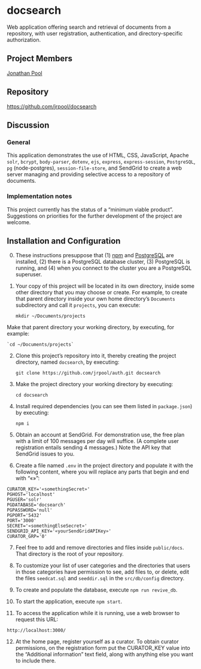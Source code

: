 # docsearch

Web application offering search and retrieval of documents from a repository, with user registration, authentication, and directory-specific authorization.

## Project Members

[Jonathan Pool](https://github.com/jrpool)

## Repository

https://github.com/jrpool/docsearch

## Discussion

### General

This application demonstrates the use of HTML, CSS, JavaScript, Apache `solr`, `bcrypt`, `body-parser`, `dotenv`, `ejs`, `express`, `express-session`, `PostgreSQL`, `pg` (node-postgres), `session-file-store`, and SendGrid to create a web server managing and providing selective access to a repository of documents.

### Implementation notes

This project currently has the status of a “minimum viable product”. Suggestions on priorities for the further development of the project are welcome.

## Installation and Configuration

0. These instructions presuppose that (1) [npm][npm] and [PostgreSQL][pg] are installed, (2) there is a PostgreSQL database cluster, (3) PostgreSQL is running, and (4) when you connect to the cluster you are a PostgreSQL superuser.

1. Your copy of this project will be located in its own directory, inside some other directory that you may choose or create. For example, to create that parent directory inside your own home directory’s `Documents` subdirectory and call it `projects`, you can execute:

    `mkdir ~/Documents/projects`

Make that parent directory your working directory, by executing, for example:

    `cd ~/Documents/projects`

2. Clone this project’s repository into it, thereby creating the project directory, named `docsearch`, by executing:

    `git clone https://github.com/jrpool/auth.git docsearch`

3. Make the project directory your working directory by executing:

    `cd docsearch`

4. Install required dependencies (you can see them listed in `package.json`) by executing:

    `npm i`

5. Obtain an account at SendGrid. For demonstration use, the free plan with a limit of 100 messages per day will suffice. (A complete user registration entails sending 4 messages.) Note the API key that SendGrid issues to you.

6. Create a file named `.env` in the project directory and populate it with the following content, where you will replace any parts that begin and end with “«»”:

```
CURATOR_KEY='«somethingSecret»'
PGHOST='localhost'
PGUSER='solr'
PGDATABASE='docsearch'
PGPASSWORD='null'
PGPORT='5432'
PORT='3000'
SECRET='«somethingElseSecret»'
SENDGRID_API_KEY='«yourSendGridAPIKey»'
CURATOR_GRP='0'
```

7. Feel free to add and remove directories and files inside `public/docs`. That directory is the root of your repository.

8. To customize your list of user categories and the directories that users in those categories have permission to see, add files to, or delete, edit the files `seedcat.sql` and `seeddir.sql` in the `src/db/config` directory.

9. To create and populate the database, execute `npm run revive_db`.

10. To start the application, execute `npm start`.

11. To access the application while it is running, use a web browser to request this URL:

`http://localhost:3000/`

12. At the home page, register yourself as a curator. To obtain curator permissions, on the registration form put the CURATOR_KEY value into the “Additional information” text field, along with anything else you want to include there.

[lg]: https://www.learnersguild.org
[npm]: https://www.npmjs.com/
[pg]: https://www.postgresql.org/
